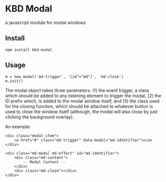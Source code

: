 # KBD Modal
a javascript module for modal windows

## Install
`npm install kbd-modal`

## Usage
```
m = new modal('md-trigger', '[id^="md"]', 'md-close')
m.init()
```

The modal object takes three parameters: (1) the event trigger, a class which should be added to any listening element to trigger the modal, (2) the ID prefix which, is added to the modal window itself, and (3) the class used for the closing function, which should be attached to whatever button is used to close the window itself (although, the modal will also close by just clicking the background overlay).

An example:

```
<div class="modal-item">
	<a href="#" class="md-trigger" data-modal="md-identifier"></a>
</div>
```

```
<div class="md-modal md-effect" id="md-identifier">
	<div class="md-content">
		-- Modal Content --
	</div>
	<div class="md-close"></div>
</div>
```
